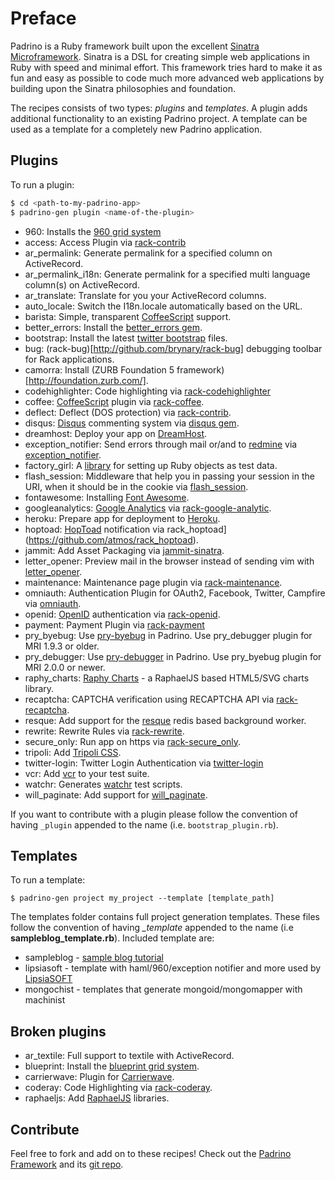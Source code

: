 # Preface

Padrino is a Ruby framework built upon the excellent [Sinatra Microframework](http://www.sinatrarb.com). Sinatra is a
DSL for creating simple web applications in Ruby with speed and minimal effort. This framework tries hard to make it as
fun and easy as possible to code much more advanced web applications by building upon the Sinatra philosophies and
foundation.


The recipes consists of two types: *plugins* and *templates*. A plugin adds additional functionality to an existing
Padrino project. A template can be used as a template for a completely new Padrino application.


## Plugins

To run a plugin:

```sh
$ cd <path-to-my-padrino-app>
$ padrino-gen plugin <name-of-the-plugin>
```


- 960: Installs the [960 grid system](https://github.com/nathansmith/960-Grid-System)
- access: Access Plugin via [rack-contrib](http://github.com/rack/rack-contrib/)
- ar\_permalink: Generate permalink for a specified column on ActiveRecord.
- ar\_permalink\_i18n: Generate permalink for a specified multi language column(s) on ActiveRecord.
- ar\_translate: Translate for you your ActiveRecord columns.
- auto\_locale: Switch the I18n.locale automatically based on the URL.
- barista: Simple, transparent [CoffeeScript](https://github.com/jashkenas/coffeescript) support.
- better\_errors: Install the [better_errors gem](https://github.com/charliesome/better_errors).
- bootstrap: Install the latest [twitter bootstrap](https://github.com/twbs/bootstrap) files.
- bug: (rack-bug)[http://github.com/brynary/rack-bug] debugging toolbar for Rack applications.
- camorra: Install (ZURB Foundation 5 framework)[http://foundation.zurb.com/].
- codehighlighter: Code highlighting via [rack-codehighlighter](https://github.com/wbzyl/rack-codehighlighter)
- coffee: [CoffeeScript](https://github.com/jashkenas/coffeescript) plugin via [rack-coffee](https://github.com/mattly/rack-coffee).
- deflect: Deflect (DOS protection) via [rack-contrib](http://github.com/rack/rack-contrib/).
- disqus: [Disqus](https://disqus.com/) commenting system via [disqus gem](https://github.com/norman/disqus).
- dreamhost: Deploy your app on [DreamHost](https://www.dreamhost.com/).
- exception\_notifier: Send errors through mail or/and to [redmine](http://www.redmine.org/) via [exception_notifier](https://github.com/padrino/padrino-contrib/blob/master/lib/padrino-contrib/exception_notifier.rb).
- factory\_girl: A [library](https://github.com/thoughtbot/factory_girl) for setting up Ruby objects as test data.
- flash\_session: Middleware that help you in passing your session in the URI, when it should be in the cookie via [flash_session](https://github.com/padrino/padrino-contrib/blob/master/lib/padrino-contrib/flash_session.rb).
- fontawesome: Installing [Font Awesome](https://github.com/FortAwesome/Font-Awesome).
- googleanalytics: [Google Analytics](https://analytics.google.com/) via [rack-google-analytic](https://github.com/kangguru/rack-google-analytics).
- heroku: Prepare app for deployment to [Heroku](https://heroku.com/).
- hoptoad: [HopToad](https://github.com/thoughtbot/hoptoad_notifier) notification via rack_hoptoad](https://github.com/atmos/rack_hoptoad).
- jammit: Add Asset Packaging via [jammit-sinatra](https://github.com/jacquescrocker/jammit-sinatra).
- letter_opener: Preview mail in the browser instead of sending vim with [letter_opener](https://github.com/ryanb/letter_opener).
- maintenance: Maintenance page plugin via [rack-maintenance](http://github.com/ddollar/rack-maintenance).
- omniauth: Authentication Plugin for OAuth2, Facebook, Twitter, Campfire via [omniauth](https://github.com/intridea/omniauth/).
- openid: [OpenID](http://openid.net/) authentication via [rack-openid](https://github.com/josh/rack-openid).
- payment: Payment Plugin via [rack-payment](https://rubygems.org/gems/rack-payment/versions/0.1.4)
- pry\_byebug: Use [pry-byebug](https://github.com/deivid-rodriguez/pry-byebug) in Padrino. Use pry_debugger plugin for MRI 1.9.3 or older.
- pry\_debugger: Use [pry-debugger](https://github.com/nixme/pry-debugger) in Padrino. Use pry_byebug plugin for MRI 2.0.0 or newer.
- raphy\_charts: [Raphy Charts](https://github.com/jcarver989/raphy-charts) - a RaphaelJS based HTML5/SVG charts library.
- recaptcha: CAPTCHA verification using RECAPTCHA API via [rack-recaptcha](https://github.com/achiu/rack-recaptcha).
- resque: Add support for the [resque](https://github.com/resque/resque) redis based background worker.
- rewrite: Rewrite Rules via [rack-rewrite](https://github.com/jtrupiano/rack-rewrite).
- secure\_only: Run app on https via [rack-secure_only](https://github.com/spllr/rack-secure_only).
- tripoli: Add [Tripoli CSS](http://monc.se/tripoli/).
- twitter-login: Twitter Login Authentication via [twitter-login](https://github.com/mislav/twitter-login)
- vcr: Add [vcr](https://github.com/vcr/vcr) to your test suite.
- watchr: Generates [watchr](https://github.com/mynyml/watchr) test scripts.
- will\_paginate: Add support for [will_paginate](https://github.com/mislav/will_paginate).


If you want to contribute with a plugin please follow the convention of having `_plugin` appended to the name (i.e.
`bootstrap_plugin.rb`).


## Templates

To run a template:


    $ padrino-gen project my_project --template [template_path]


The templates folder contains full project generation templates. These files follow the convention of having *_template*
appended to the name (i.e **sampleblog_template.rb**). Included template are:


- sampleblog - [sample blog tutorial](http://padrinorb.com/guides/getting-started/blog-tutorial)
- lipsiasoft - template with haml/960/exception notifier and more used by [LipsiaSOFT](http://www.lipsiasoft.com)
- mongochist - templates that generate mongoid/mongomapper with machinist


## Broken plugins

- ar\_textile: Full support to textile with ActiveRecord.
- blueprint: Install the [blueprint grid system](https://github.com/joshuaclayton/blueprint-css).
- carrierwave: Plugin for [Carrierwave](https://github.com/carrierwaveuploader/carrierwave).
- coderay: Code Highlighting via [rack-coderay](https://github.com/rubychan/coderay).
- raphaeljs: Add [RaphaelJS](https://github.com/DmitryBaranovskiy/raphael) libraries.


## Contribute

Feel free to fork and add on to these recipes! Check out the [Padrino Framework](http://www.padrinorb.com) and its
[git repo](http://github.com/padrino/padrino-framework).

